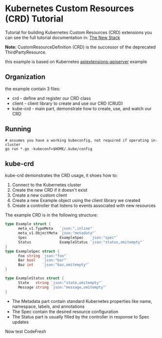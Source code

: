 # Kubernetes Custom Resources (CRD) Tutorial

Tutorial for building Kubernetes Custom Resources (CRD) extensions
you can see the full tutorial documentation in: [The New Stack](https://thenewstack.io/extend-kubernetes-1-7-custom-resources)

**Note:** CustomResourceDefinition (CRD) is the successor of the deprecated ThirdPartyResource.

this example is based on Kubernetes [apiextensions-apiserver](https://github.com/kubernetes/apiextensions-apiserver) example  

## Organization 

the example contain 3 files:

* crd      - define and register our CRD class 
* client   - client library to create and use our CRD (CRUD)
* kube-crd - main part, demonstrate how to create, use, and watch our CRD

## Running

```
# assumes you have a working kubeconfig, not required if operating in-cluster
go run *.go -kubeconf=$HOME/.kube/config
```


## kube-crd

kube-crd demonstrates the CRD usage, it shoes how to:

1. Connect to the Kubernetes cluster 
2. Create the new CRD if it doesn't exist  
3. Create a new custom client 
4. Create a new Example object using the client library we created 
5. Create a controller that listens to events associated with new resources

The example CRD is in the following structure:


```go
type Example struct {
      meta_v1.TypeMeta   `json:",inline"`
      meta_v1.ObjectMeta `json:"metadata"`
      Spec               ExampleSpec   `json:"spec"`
      Status             ExampleStatus `json:"status,omitempty"`
}
type ExampleSpec struct {
      Foo string `json:"foo"`
      Bar bool   `json:"bar"`
      Baz int    `json:"baz,omitempty"`
}

type ExampleStatus struct {
      State   string `json:"state,omitempty"`
      Message string `json:"message,omitempty"`
}
```

* The Metadata part contain standard Kubernetes properties like name, namespace, labels, and annotations 
* The Spec contain the desired resource configuration 
* The Status part is usually filled by the controller in response to Spec updates 

Now test CodeFresh
